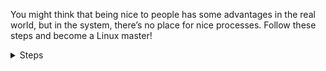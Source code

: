 
You might think that being nice to people has some advantages in the real world, but in the system, there’s no place for nice processes.
Follow these steps and become a Linux master!
<br>
<details>
<summary>Steps</summary>

**Create the Nice Guy Process**
First, we need a little explanation of what "being nice" in the system means.
Let's create a process that will be "nice." We’ll call it a nice guy.
It’s important that this process runs in a loop.
You can use your own script, but here’s an example of a CPU-intensive Fibonacci script that we’ll use:

```bash
echo -e '#!/bin/bash\nfibonacci() { if [ $1 -le 1 ]; then echo $1; else echo $(( $(fibonacci $(( $1 - 1 ))) + $(fibonacci $(( $1 - 2 ))) )); fi; }\nfor i in {35..45}; do for j in {1..4}; do fibonacci $i & done; done; wait' > nice_guy.sh
chmod +x nice_guy.sh
```{{exec}}

**Run the Process with a Nice Level**

Before we run it, we need to set a nice level. The nice level in a system varies from -20 to 19. It’s important to note that it’s upside down: the lower the nice level, the higher the priority of the process. A process with a priority of -19 will run over everything else. This might be somewhat dangerous, but we like it!

```bash
nice -n -19 ./nice_guy.sh &
```{{exec}}

### Observe the Effects

Now, try to run any command. You may notice that the system slows down. Kill the process before it’s too late!

```bash 
killall nice_guy.sh
```{{exec}}

Since we know that being "nice" doesn’t pay off that way, the `default value` is **zero**. But I think this process deserves a little less priority, so let’s call this process with a nice value of 20 and call it a day.
Click check after command execution 

```bash 
nice -n 19 ./nice_guy.sh &
```{{exec}}




</details>
